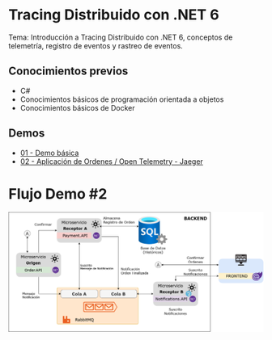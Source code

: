 # Tracing Distribuido con .NET 6

Tema: Introducción a Tracing Distribuido con .NET 6, conceptos de telemetría, registro de eventos y rastreo de eventos.
## **Conocimientos previos**  
* C#
* Conocimientos básicos de programación orientada a objetos
* Conocimientos básicos de Docker

## **Demos**  
* [01 - Demo básica](demo1)
* [02 - Aplicación de Ordenes / Open Telemetry - Jaeger](demo2)

# Flujo Demo #2

![image info](./img/arquitectura.png)